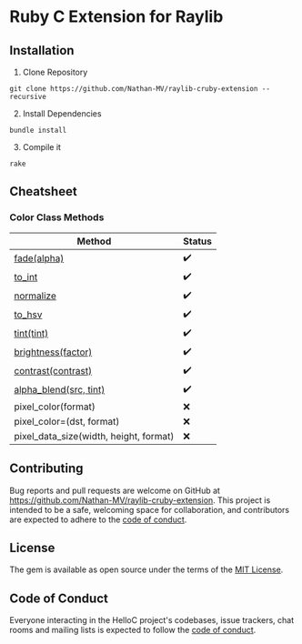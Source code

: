 # Ruby C Extension for Raylib

## Installation

1. Clone Repository
```
git clone https://github.com/Nathan-MV/raylib-cruby-extension --recursive
```

2. Install Dependencies
```
bundle install
```

3. Compile it
```
rake
```

## Cheatsheet

### Color Class Methods

| Method                                   | Status     |
|------------------------------------------|------------|
| [fade(alpha)](ext/rubyraylib/color.c#rb_color_fade) | ✔️ |
| [to_int](ext/rubyraylib/color.c#rb_color_to_int) | ✔️ |
| [normalize](ext/rubyraylib/color.c#rb_color_normalize) | ✔️ |
| [to_hsv](ext/rubyraylib/color.c#rb_color_to_hsv) | ✔️ |
| [tint(tint)](ext/rubyraylib/color.c#rb_color_tint) | ✔️ |
| [brightness(factor)](ext/rubyraylib/color.c#rb_color_brightness) | ✔️ |
| [contrast(contrast)](ext/rubyraylib/color.c#rb_color_contrast) | ✔️ |
| [alpha_blend(src, tint)](ext/rubyraylib/color.c#rb_color_alpha_blend) | ✔️ |
| pixel_color(format) | ❌ |
| pixel_color=(dst, format)  | ❌ |
| pixel_data_size(width, height, format) | ❌ |


## Contributing

Bug reports and pull requests are welcome on GitHub at https://github.com/Nathan-MV/raylib-cruby-extension. This project is intended to be a safe, welcoming space for collaboration, and contributors are expected to adhere to the [code of conduct](https://github.com/Nathan-MV/raylib-cruby-extension/blob/master/CODE_OF_CONDUCT.md).

## License

The gem is available as open source under the terms of the [MIT License](https://opensource.org/licenses/MIT).

## Code of Conduct

Everyone interacting in the HelloC project's codebases, issue trackers, chat rooms and mailing lists is expected to follow the [code of conduct](https://github.com/Nathan-MV/raylib-cruby-extension/blob/master/CODE_OF_CONDUCT.md).
